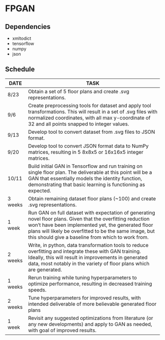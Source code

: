 # FPGAN

## Dependencies

 * xmltodict
 * tensorflow
 * numpy
 * json
 

## Schedule
 
DATE | TASK
--- | ---
8/23 | Obtain a set of 5 floor plans and create .svg representations. 
9/6 | Create preprocessing tools for dataset and apply tool transformations. This will result in a set of .svg files with normalized coordinates, with all max y-coordinate of 32 and all points snapped to integer values.
9/13 | Develop tool to convert dataset from .svg files to JSON format.
9/20 | Develop tool to convert JSON format data to NumPy matrices, resulting in 5 8x8x5 or 16x16x5 integer matrices.
10/11 | Build initial GAN in Tensorflow and run training on single floor plan. The deliverable at this point will be a GAN that essentially models the identity function, demonstrating that basic learning is functioning as expected.
3 weeks | Obtain remaining dataset floor plans (~100) and create .svg representations.
1 week | Run GAN on full dataset with expectation of generating novel floor plans. Given that the overfitting reduction won’t have been implemented yet, the generated floor plans will likely be overfitted to be the same image, but this should give a baseline from which to work from.
2 weeks | Write, in python, data transformation tools to reduce overfitting and integrate these with GAN training. Ideally, this will result in improvements in generated data, most notably in the variety of floor plans which are generated.
1 weeks | Rerun training while tuning hyperparameters to optimize performance, resulting in decreased training speeds.
2 weeks | Tune hyperparameters for improved results, with intended deliverable of more believable generated floor plans
1 week | Revisit any suggested optimizations from literature (or any new developments) and apply to GAN as needed, with goal of improved results.

